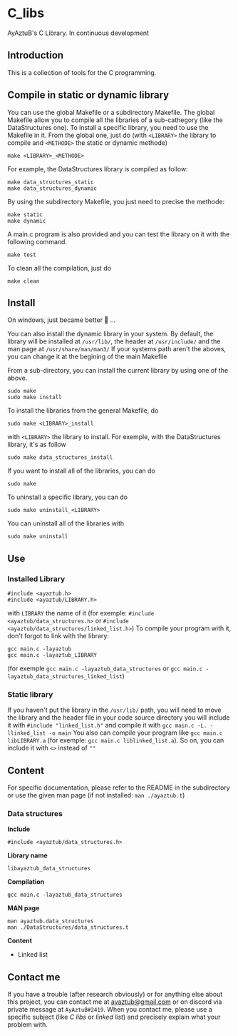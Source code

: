 # C_libs

AyAztuB's C Library.
In continuous development

## Introduction

This is a collection of tools for the C programming.

## Compile in static or dynamic library

You can use the global Makefile or a subdirectory Makefile.
The global Makefile allow you to compile all the libraries of a sub-cathegory
(like the DataStructures one). To install a specific library, you need to use
the Makefile in it.
From the global one, just do (with `<LIBRARY>` the library to compile and
`<METHODE>` the static or dynamic methode)
```
make <LIBRARY>_<METHODE>
```
For example, the DataStructures library is compiled as follow:
```
make data_structures_static
make data_structures_dynamic
```
By using the subdirectory Makefile, you just need to precise the methode:
```
make static
make dynamic
```
A main.c program is also provided and you can test the library on it with the
following command.
```
make test
```
To clean all the compilation, just do
```
make clean
```

## Install
On windows, just became better 🤣 ...

You can also install the dynamic library in your system.
By default, the library will be installed at `/usr/lib/`, the header at
`/usr/include/` and the man page at `/usr/share/man/man3/`
If your systems path aren't the aboves, you can change it at the begining of the
main Makefile

From a sub-directory, you can install the current library by using one of the
above.
```
sudo make
sudo make install
```

To install the libraries from the general Makefile, do
```
sudo make <LIBRARY>_install
```
with `<LIBRARY>` the library to install. For exemple, with the DataStructures
library, it's as follow
```
sudo make data_structures_install
```
If you want to install all of the libraries, you can do
```
sudo make
```

To uninstall a specific library, you can do
```
sudo make uninstall_<LIBRARY>
```
You can uninstall all of the libraries with
```
sudo make uninstall
```

## Use

### Installed Library

```
#include <ayaztub.h>
#include <ayaztub/LIBRARY.h>
```
with `LIBRARY` the name of it (for exemple: `#include <ayaztub/data_structures.h>`
or `#include <ayaztub/data_structures/linked_list.h>`)
To compile your program with it, don't forgot to link with the library:
```
gcc main.c -layaztub
gcc main.c -layaztub_LIBRARY
```
(for exemple `gcc main.c -layaztub_data_structures` or `gcc main.c
-layaztub_data_structures_linked_list`)

### Static library

If you haven't put the library in the `/usr/lib/` path, you will need to move
the library and the header file in your code source directory
you will include it with `#include "linked_list.h"` and compile it with
`gcc main.c -L. -llinked_list -o main`
You also can compile your program like `gcc main.c libLIBRARY.a` (for exemple:
`gcc main.c liblinked_list.a`). So on, you can include it with `<>` instead of
`""`

## Content

For specific documentation, please refer to the README in the subdirectory or
use the given man page (if not installed: `man ./ayaztub.t`)

### Data structures

**Include**
```
#include <ayaztub/data_structures.h>
```
**Library name**
```
libayaztub_data_structures
```
**Compilation**
```
gcc main.c -layaztub_data_structures
```
**MAN page**
```
man ayaztub.data_structures
man ./DataStructures/data_structures.t
```
**Content**
* Linked list

## Contact me

If you have a trouble (after research obviously) or for anything else about this project, you can contact me at ayaztub@gmail.com or on discord via private message at `AyAztuB#2419`. When you contact me, please use a specific subject (like _C libs_ or _linked list_) and precisely explain what your problem with.
